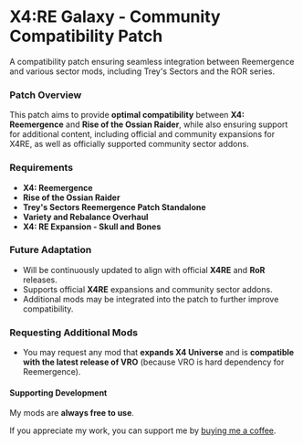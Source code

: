 # X4:RE Galaxy - Community Compatibility Patch

A compatibility patch ensuring seamless integration between Reemergence and various sector mods, including Trey's Sectors and the ROR series.

### Patch Overview
This patch aims to provide **optimal compatibility** between **X4: Reemergence** and **Rise of the Ossian Raider**, while also ensuring support for additional content, including official and community expansions for X4RE, as well as officially supported community sector addons.

### Requirements
- **X4: Reemergence**
- **Rise of the Ossian Raider**
- **Trey's Sectors Reemergence Patch Standalone**
- **Variety and Rebalance Overhaul**
- **X4: RE Expansion - Skull and Bones**

### Future Adaptation
- Will be continuously updated to align with official **X4RE** and **RoR** releases.
- Supports official **X4RE** expansions and community sector addons.
- Additional mods may be integrated into the patch to further improve compatibility.

### Requesting Additional Mods
- You may request any mod that **expands X4 Universe** and is **compatible with the latest release of VRO** (because VRO is hard dependency for Reemergence).

#### Supporting Development

My mods are **always free to use**.

If you appreciate my work, you can support me by [buying me a coffee](https://buymeacoffee.com/iomatix).